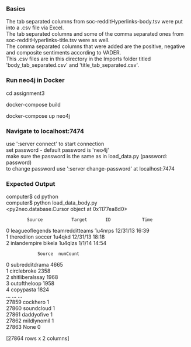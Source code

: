 
### Basics  

The tab separated columns from soc-redditHyperlinks-body.tsv were put into a .csv file via Excel.  
The tab separated columns and some of the comma separated ones from soc-redditHyperlinks-title.tsv were as well.  
The comma separated columns that were added are the positive, negative and composite sentiments according to VADER.  
This .csv files are in this directory in the Imports folder titled 'body_tab_separated.csv' and 'title_tab_separated.csv'.

### Run neo4j in Docker   

cd assignment3  

docker-compose build  

docker-compose up neo4j  
  
### Navigate to localhost:7474 

use ':server connect' to start connection  
set password - default password is 'neo4j'  
make sure the password is the same as in load_data.py (password: password)  
to change password use ':server change-password' at localhost:7474  
  
### Expected Output  

computer$ cd python  
computer$ python load_data_body.py  
<py2neo.database.Cursor object at 0x1177ea8d0>  
  
            Source           Target       ID            Time  
0  leagueoflegends  teamredditteams  1u4nrps  12/31/13 16:39  
1       theredlion           soccer   1u4qkd  12/31/13 18:18  
2     inlandempire           bikela  1u4qlzs    1/1/14 14:54  
  
                Source  numCount  
0       subredditdrama      4665  
1          circlebroke      2358  
2      shitliberalssay      1968  
3         outoftheloop      1958  
4            copypasta      1824  
...                ...       ...  
27859         cockhero         1  
27860       soundcloud         1  
27861       daddyofive         1  
27862      mildlynomil         1  
27863             None         0  

[27864 rows x 2 columns]  
